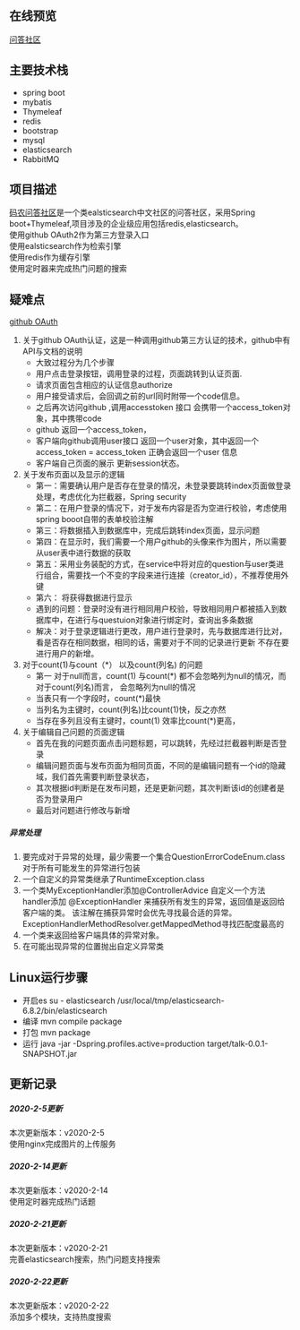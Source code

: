 ## 在线预览
[问答社区](http://121.36.26.52:8080/index)

## 主要技术栈
- spring boot
- mybatis
- Thymeleaf
- redis
- bootstrap
- mysql
- elasticsearch
- RabbitMQ
 
 ## 项目描述
 [码农问答社区](http://121.36.26.52:8080/index)是一个类ealsticsearch中文社区的问答社区，采用Spring boot+Thymeleaf,项目涉及的企业级应用包括redis,elasticsearch。  
 使用github OAuth2作为第三方登录入口  
 使用ealsticsearch作为检索引擎  
 使用redis作为缓存引擎  
 使用定时器来完成热门问题的搜索
 
## 疑难点
   [github OAuth](https://developer.github.com/apps/building-oauth-apps/authorizing-oauth-apps/)
   1. 关于github OAuth认证，这是一种调用github第三方认证的技术，github中有API与文档的说明
         - 大致过程分为几个步骤
         - 用户点击登录按钮，调用登录的过程，页面跳转到认证页面.
         - 请求页面包含相应的认证信息authorize
         - 用户接受请求后，会回调之前的url同时附带一个code信息。
         - 之后再次访问github ,调用accesstoken 接口 会携带一个access_token对象，其中携带code
         - github 返回一个access_token，
         - 客户端向github调用user接口 返回一个user对象，其中返回一个access_token
         = access_token 正确会返回一个user 信息
         - 客户端自己页面的展示  更新session状态。
   2. 关于发布页面以及显示的逻辑
       - 第一：需要确认用户是否存在登录的情况，未登录要跳转index页面做登录处理，考虑优化为拦截器，Spring security
       -  第二：在用户登录的情况下，对于发布内容是否为空进行校验，考虑使用spring booot自带的表单校验注解
       - 第三：将数据插入到数据库中，完成后跳转index页面，显示问题
       -  第四：在显示时，我们需要一个用户github的头像来作为图片，所以需要从user表中进行数据的获取
       -  第五：采用业务装配的方式，在service中将对应的question与user类进行组合，需要找一个不变的字段来进行连接（creator_id），不推荐使用外键
       -  第六： 将获得数据进行显示
       - 遇到的问题：登录时没有进行相同用户校验，导致相同用户都被插入到数据库中，在进行与questuion对象进行绑定时，查询出多条数据
       - 解决：对于登录逻辑进行更改，用户进行登录时，先与数据库进行比对，看是否存在相同数据，相同的话，需要对于不同的记录进行更新
       不存在要进行用户的新增。
   3.  对于count(1)与count（*） 以及count(列名) 的问题
        -  第一 对于null而言，count(1) 与count(*) 都不会忽略列为null的情况，而对于count(列名)而言，
        会忽略列为null的情况    
        - 当表只有一个字段时，count(*)最快 
        - 当列名为主键时，count(列名)比count(1)快，反之亦然
        - 当存在多列且没有主键时，count(1) 效率比count(*)更高，
   4. 关于编辑自己问题的页面逻辑 
       -  首先在我的问题页面点击问题标题，可以跳转，先经过拦截器判断是否登录
       -  编辑问题页面与发布页面为相同页面，不同的是编辑问题有一个id的隐藏域，我们首先需要判断登录状态，
       -  其次根据id判断是在发布问题，还是更新问题，其次判断该id的创建者是否为登录用户
       -  最后对问题进行修改与新增  
##### 异常处理
1.    要完成对于异常的处理，最少需要一个集合QuestionErrorCodeEnum.class对于所有可能发生的异常进行包装
2.    一个自定义的异常类继承了RuntimeException.class
3.    一个类MyExceptionHandler添加@ControllerAdvice 自定义一个方法handler添加 @ExceptionHandler 来捕获所有发生的异常，返回值是返回给客户端的类。 该注解在捕获异常时会优先寻找最合适的异常。
ExceptionHandlerMethodResolver.getMappedMethod寻找匹配度最高的
4. 一个类来返回给客户端具体的异常对象。
5.    在可能出现异常的位置抛出自定义异常类
## Linux运行步骤
- 开启es  su - elasticsearch /usr/local/tmp/elasticsearch-6.8.2/bin/elasticsearch
- 编译 mvn compile package
- 打包 mvn package
- 运行 java -jar -Dspring.profiles.active=production target/talk-0.0.1-SNAPSHOT.jar    
## 更新记录   
##### 2020-2-5更新
本次更新版本：v2020-2-5  
  使用nginx完成图片的上传服务   
  

  ##### 2020-2-14更新
  本次更新版本：v2020-2-14   
  使用定时器完成热门话题
  ##### 2020-2-21更新
  本次更新版本：v2020-2-21   
  完善elasticsearch搜索，热门问题支持搜索
   ##### 2020-2-22更新
   本次更新版本：v2020-2-22   
   添加多个模块，支持热度搜索             
 
            
        